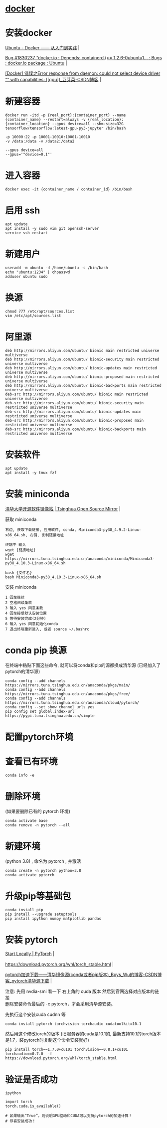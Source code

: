 # [docker](readme.md)  


# 安装docker
<a href="https://yeasy.gitbook.io/docker_practice/install/ubuntu" target="_blank">Ubuntu - Docker —— 从入门到实践</a>  |  <br>  

<a href="https://bugs.launchpad.net/ubuntu/+source/docker.io/+bug/1830237" target="_blank">Bug #1830237 “docker.io : Depends: containerd (>= 1.2.6-0ubuntu1... : Bugs : docker.io package : Ubuntu</a>  |  <br>  

<a href="https://blog.csdn.net/dou3516/article/details/108314908" target="_blank">[Docker] 错误之Error response from daemon: could not select device driver ““ with capabilities: [[gpu]]_豆芽菜-CSDN博客</a>  |  <br>  



# 新建容器
```
docker run -itd -p {real_port}:{container_port} --name {container_name} --restart=always -v {real_location}:{container_location} --gpus device=all --shm-size=32G tensorflow/tensorflow:latest-gpu-py3-jupyter /bin/bash

-p 10000:22 -p 10001-10010:10001-10010
-v /data:/data -v /data2:/data2

--gpus device=all
--gpus='"device=0,1"'

```

# 进入容器
```
docker exec -it {container_name / container_id} /bin/bash
```

# 启用 ssh
```
apt update
apt install -y sudo vim git openssh-server
service ssh restart
```

# 新建用户
```
useradd -m ubuntu -d /home/ubuntu -s /bin/bash
echo "ubuntu:1234" | chpasswd
adduser ubuntu sudo
```

# 换源
```
chmod 777 /etc/apt/sources.list
vim /etc/apt/sources.list

```

#  阿里源

```
deb http://mirrors.aliyun.com/ubuntu/ bionic main restricted universe multiverse
deb http://mirrors.aliyun.com/ubuntu/ bionic-security main restricted universe multiverse
deb http://mirrors.aliyun.com/ubuntu/ bionic-updates main restricted universe multiverse
deb http://mirrors.aliyun.com/ubuntu/ bionic-proposed main restricted universe multiverse
deb http://mirrors.aliyun.com/ubuntu/ bionic-backports main restricted universe multiverse
deb-src http://mirrors.aliyun.com/ubuntu/ bionic main restricted universe multiverse
deb-src http://mirrors.aliyun.com/ubuntu/ bionic-security main restricted universe multiverse
deb-src http://mirrors.aliyun.com/ubuntu/ bionic-updates main restricted universe multiverse
deb-src http://mirrors.aliyun.com/ubuntu/ bionic-proposed main restricted universe multiverse
deb-src http://mirrors.aliyun.com/ubuntu/ bionic-backports main restricted universe multiverse

```

# 安装软件
```
apt update
apt install -y tmux fzf

```

# 安装 miniconda
<a href="https://mirrors.tuna.tsinghua.edu.cn/#" target="_blank">清华大学开源软件镜像站 | Tsinghua Open Source Mirror</a>  |  <br>  

获取 miniconda
```
右边, 获取下载链接, 应用软件, conda, Miniconda3-py38_4.9.2-Linux-x86_64.sh, 右键, 复制链接地址

终端中 输入
wget {链接地址}
wget https://mirrors.tuna.tsinghua.edu.cn/anaconda/miniconda/Miniconda3-py38_4.10.3-Linux-x86_64.sh

bash {文件名}
bash Miniconda3-py38_4.10.3-Linux-x86_64.sh
```

安装 miniconda
```
1 回车继续
2 空格阅读条款
3 输入 yes 同意条款
4 回车接受默认安装位置
5 等待安装完成(2分钟)
6 输入 yes 同意初始化conda
7 退出终端重新进入, 或者 source ~/.bashrc
```

# conda pip 换源
在终端中粘贴下面这些命令, 就可以将conda和pip的源都换成清华源 (已经加入了pytorch的清华源)
```
conda config --add channels https://mirrors.tuna.tsinghua.edu.cn/anaconda/pkgs/main/
conda config --add channels https://mirrors.tuna.tsinghua.edu.cn/anaconda/pkgs/free/
conda config --add channels https://mirrors.tuna.tsinghua.edu.cn/anaconda/cloud/pytorch/
conda config --set show_channel_urls yes
pip config set global.index-url https://pypi.tuna.tsinghua.edu.cn/simple

```

# 配置pytorch环境

# 查看已有环境
```
conda info -e

```

# 删除环境
(如果要删除已有的 pytorch 环境)
```
conda activate base
conda remove -n pytorch --all

```

# 新建环境
(python 3.8) , 命名为 pytorch , 并激活
```
conda create -n pytorch python=3.8
conda activate pytorch
```

# 升级pip等基础包
```
conda install pip
pip install --upgrade setuptools
pip install ipython numpy matplotlib pandas
```

# 安装 pytorch
<a href="https://pytorch.org/get-started/locally/" target="_blank">Start Locally | PyTorch</a>  |  <br>  
<a href="https://download.pytorch.org/whl/torch_stable.html" target="_blank">https://download.pytorch.org/whl/torch_stable.html</a>  |  <br>  

<a href="https://blog.csdn.net/Boys_Wu/article/details/106623192" target="_blank">pytorch加速下载——清华镜像源(conda或者pip版本)_Boys_Wu的博客-CSDN博客_pytorch清华源下载</a>  |  <br>  

注意: 
先用 nvdia-smi 看一下 右上角的 cuda 版本 然后到官网选择对应版本的链接  
删除安装命令最后的 -c pytorch，才会采用清华源安装。  

先执行这个安装cuda cudnn 等
```
conda install pytorch torchvision torchaudio cudatoolkit=10.1
```

然后用这个修改torch的版本
(旧服务器的cuda是10.1的, 最新支持10.1的torch版本是1.7，装pytorch时复制这个命令安装就好)
```
pip install torch==1.7.0+cu101 torchvision==0.8.1+cu101 torchaudio==0.7.0  -f https://download.pytorch.org/whl/torch_stable.html
```


# 验证是否成功
```
ipython

import torch
torch.cuda.is_available()

# 如果输出“True”，则说明GPU驱动和CUDA可以支持pytorch的加速计算！
# 恭喜安装成功！
```
